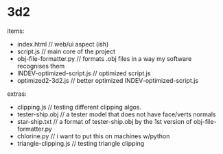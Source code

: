 # 3d2

items:

- index.html // web/ui aspect (ish)
- script.js // main core of the project
- obj-file-formatter.py // formats .obj files in a way my software recognises them
- INDEV-optimized-script.js // optimized script.js
- optimized2-3d2.js // better optimized INDEV-optimized-script.js

extras:

- clipping.js // testing different clipping algos.
- tester-ship.obj // a tester model that does not have face/verts normals
- star-ship.txt // a format of tester-ship.obj by the 1st version of obj-file-formatter.py
- chlorine.py // i want to put this on machines w/python
- triangle-clipping.js // testing triangle clipping
